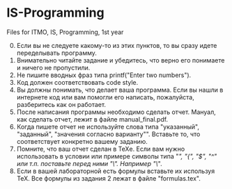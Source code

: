 # IS-Programming
Files for  ITMO, IS, Programming, 1st year

0. Если вы не следуете какому-то из этих пунктов, то вы сразу идете переделывать программу.
1. Внимательно читайте задание и убедитесь, что верно его понимаете и ничего не пропустили.
2. Не пишите вводных фраз типа printf("Enter two numbers").
3. Код должен соответствовать code style.
4. Вы должны понимать, что делает ваша программа. Если вы нашли в интернете код или вам помогли его написать, пожалуйста, разберитесь как он работает.
5. После написания программы необходимо сделать отчет. Мануал, как сделать отчет, лежит в файле manual_final.pdf.
6. Когда пишете отчет не используйте слова типа "указанный", "заданный", "значения согласно варианту"". Вставьте то, что соответствует конкретно вашему заданию.
7. Помните, что ваш отчет сделан в TeXе. Если вам нужно использовать в условии или примере символы типа "_", "{", "$", "^" или т.п. поставьте перед ними "\\". Например "\\_".
8. Если в вашей лабораторной есть формулы вставьте их используя TeX. Все формулы из задания 2 лежат в файле "formulas.tex".
